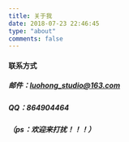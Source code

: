 ```yaml
---
title: 关于我
date: 2018-07-23 22:46:45
type: "about"
comments: false
---
```


#### 联系方式

##### 邮件：luohong_studio@163.com

##### QQ：864904464

##### （ps：欢迎来打扰！！！）